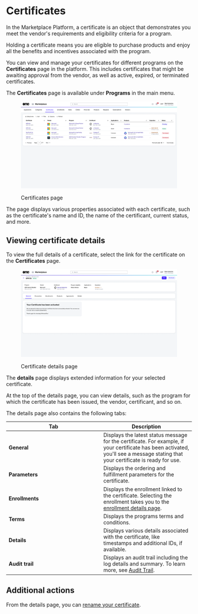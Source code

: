 # Certificates

In the Marketplace Platform, a certificate is an object that demonstrates you meet the vendor's requirements and eligibility criteria for a program.&#x20;

Holding a certificate means you are eligible to purchase products and enjoy all the benefits and incentives associated with the program.&#x20;

You can view and manage your certificates for different programs on the **Certificates** page in the platform. This includes certificates that might be awaiting approval from the vendor, as well as active, expired, or terminated certificates.&#x20;

The **Certificates** page is available under **Programs** in the main menu.

<figure><img src="../../../.gitbook/assets/certificates_page.png" alt=""><figcaption><p>Certificates page</p></figcaption></figure>

The page displays various properties associated with each certificate, such as the certificate's name and ID, the name of the certificant, current status, and more.

## Viewing certificate details <a href="#subscription-details" id="subscription-details"></a>

To view the full details of a certificate, select the link for the certificate on the **Certificates** page.

<figure><img src="../../../.gitbook/assets/certificate_details_page.png" alt=""><figcaption><p>Certificate details page</p></figcaption></figure>

The **details** page displays extended information for your selected certificate.

At the top of the details page, you can view details, such as the program for which the certificate has been issued, the vendor, certificant, and so on.&#x20;

The details page also contains the following tabs:

<table><thead><tr><th width="243">Tab</th><th>Description</th></tr></thead><tbody><tr><td><strong>General</strong> </td><td>Displays the latest status message for the certificate. For example, if your certificate has been activated, you'll see a message stating that your certificate is ready for use.  </td></tr><tr><td><strong>Parameters</strong></td><td>Displays the ordering and fulfillment parameters for the certificate.</td></tr><tr><td><strong>Enrollments</strong> </td><td>Displays the enrollment linked to the certificate. Selecting the enrollment takes you to the <a href="../enrollments/#subscription-details">enrollment details page</a>.</td></tr><tr><td><strong>Terms</strong></td><td>Displays the programs terms and conditions.</td></tr><tr><td><strong>Details</strong> </td><td>Displays various details associated with the certificate, like timestamps and additional IDs, if available.</td></tr><tr><td><strong>Audit trail</strong></td><td>Displays an audit trail including the log details and summary. To learn more, see <a href="../../settings/audit-trail.md">Audit Trail</a>.</td></tr></tbody></table>

## Additional actions

From the details page, you can [rename your certificate](rename-certificate.md).&#x20;
